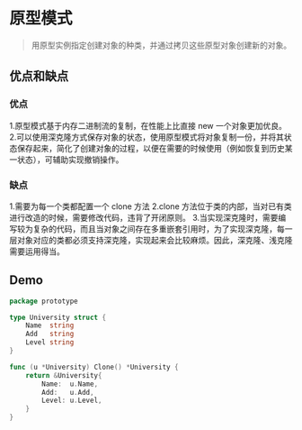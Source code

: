 # 原型模式

> 用原型实例指定创建对象的种类，并通过拷贝这些原型对象创建新的对象。

## 优点和缺点

### 优点

1.原型模式基于内存二进制流的复制，在性能上比直接 new 一个对象更加优良。
2.可以使用深克隆方式保存对象的状态，使用原型模式将对象复制一份，并将其状态保存起来，简化了创建对象的过程，以便在需要的时候使用（例如恢复到历史某一状态），可辅助实现撤销操作。

### 缺点

1.需要为每一个类都配置一个 clone 方法
2.clone 方法位于类的内部，当对已有类进行改造的时候，需要修改代码，违背了开闭原则。
3.当实现深克隆时，需要编写较为复杂的代码，而且当对象之间存在多重嵌套引用时，为了实现深克隆，每一层对象对应的类都必须支持深克隆，实现起来会比较麻烦。因此，深克隆、浅克隆需要运用得当。

## Demo

``` go
package prototype

type University struct {
	Name  string
	Add   string
	Level string
}

func (u *University) Clone() *University {
	return &University{
		Name:  u.Name,
		Add:   u.Add,
		Level: u.Level,
	}
}
```